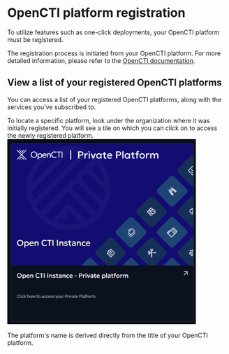# OpenCTI platform registration


To utilize features such as one-click deployments, your OpenCTI platform must be registered. 

The registration process is initiated from your OpenCTI platform. For more detailed information, please refer to the [OpenCTI documentation](https://docs.opencti.io/latest/administration/hub).

## View a list of your registered OpenCTI platforms

You can access a list of your registered OpenCTI platforms, along with the services you've subscribed to. 

To locate a specific platform, look under the organization where it was initially registered. You will see a tile on which you can click on to access the newly registered platform.
![OpenCTI registered platform illustration](../assets/images/opencti-platform-registered.png)

The platform's name is derived directly from the title of your OpenCTI platform.